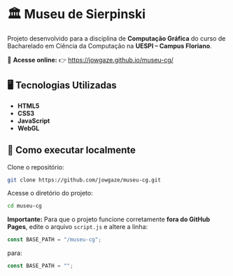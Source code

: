 # 🏛️ Museu de Sierpinski

Projeto desenvolvido para a disciplina de **Computação Gráfica** do curso de Bacharelado em Ciência da Computação na **UESPI – Campus Floriano**.

🔗 **Acesse online:**
👉 https://jowgaze.github.io/museu-cg/

## 🖥️ Tecnologias Utilizadas

* **HTML5**
* **CSS3**
* **JavaScript**
* **WebGL**

## 🚀 Como executar localmente

Clone o repositório:

```bash
git clone https://github.com/jowgaze/museu-cg.git
```

Acesse o diretório do projeto:

```bash
cd museu-cg
```

**Importante:**
Para que o projeto funcione corretamente **fora do GitHub Pages**, edite o arquivo `script.js` e altere a linha:

```javascript
const BASE_PATH = "/museu-cg";
```

para:

```javascript
const BASE_PATH = "";
```


